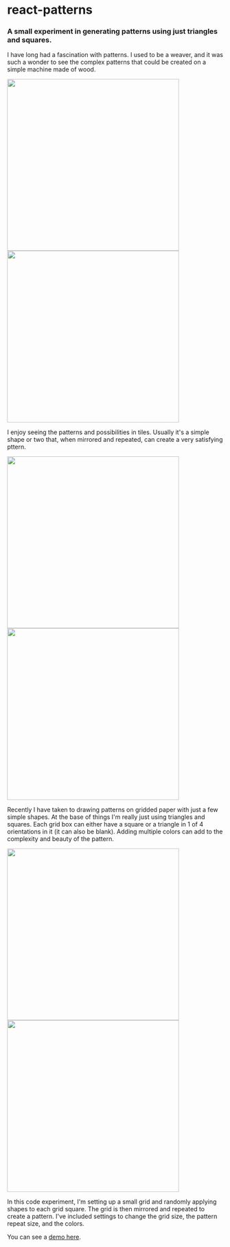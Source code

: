 # react-patterns
### A small experiment in generating patterns using just triangles and squares.

I have long had a fascination with patterns. I used to be a weaver, and it was such a wonder to see the complex patterns that could be created on a simple machine made of wood.

<img src="https://github-production-user-asset-6210df.s3.amazonaws.com/1334463/308403399-9460f826-e504-405e-913f-c9651146c383.jpg?X-Amz-Algorithm=AWS4-HMAC-SHA256&X-Amz-Credential=AKIAVCODYLSA53PQK4ZA%2F20240228%2Fus-east-1%2Fs3%2Faws4_request&X-Amz-Date=20240228T030236Z&X-Amz-Expires=300&X-Amz-Signature=540e2e164fa947e3e5357f847b07bff57522ea471ab52150ab5c8e862300d0b8&X-Amz-SignedHeaders=host&actor_id=1334463&key_id=0&repo_id=759939984" width="400"> <img src="https://github-production-user-asset-6210df.s3.amazonaws.com/1334463/308403404-9ca7f75f-2ec8-4149-b4ea-5b5ed0f88cf9.jpg?X-Amz-Algorithm=AWS4-HMAC-SHA256&X-Amz-Credential=AKIAVCODYLSA53PQK4ZA%2F20240228%2Fus-east-1%2Fs3%2Faws4_request&X-Amz-Date=20240228T030229Z&X-Amz-Expires=300&X-Amz-Signature=df0612e642f006a88db4e2bebb2a70bd5b5be44f6cd90f822fce4f1d4a9207da&X-Amz-SignedHeaders=host&actor_id=1334463&key_id=0&repo_id=759939984" width="400">

I enjoy seeing the patterns and possibilities in tiles. Usually it's a simple shape or two that, when mirrored and repeated, can create a very satisfying pttern.

<img src="https://github-production-user-asset-6210df.s3.amazonaws.com/1334463/308407339-1324f5dd-65b4-49ec-ae54-13214ff829f7.jpg?X-Amz-Algorithm=AWS4-HMAC-SHA256&X-Amz-Credential=AKIAVCODYLSA53PQK4ZA%2F20240228%2Fus-east-1%2Fs3%2Faws4_request&X-Amz-Date=20240228T032318Z&X-Amz-Expires=300&X-Amz-Signature=ed67aace5964e991caa92f6fd5045776f17df303887e162c7647ac2f6857d4fd&X-Amz-SignedHeaders=host&actor_id=1334463&key_id=0&repo_id=759939984" width="400"> <img src="https://github-production-user-asset-6210df.s3.amazonaws.com/1334463/308407331-6ed18e71-b99a-4508-b154-093c89f134ca.jpg?X-Amz-Algorithm=AWS4-HMAC-SHA256&X-Amz-Credential=AKIAVCODYLSA53PQK4ZA%2F20240228%2Fus-east-1%2Fs3%2Faws4_request&X-Amz-Date=20240228T032330Z&X-Amz-Expires=300&X-Amz-Signature=6d2b4e5e3de400ca5663957b58ba620bcb0832ffb55fe67c05d655678d1cbef4&X-Amz-SignedHeaders=host&actor_id=1334463&key_id=0&repo_id=759939984" width="400">

Recently I have taken to drawing patterns on gridded paper with just a few simple shapes. At the base of things I'm really just using triangles and squares. Each grid box can either have a square or a triangle in 1 of 4 orientations in it (it can also be blank). Adding multiple colors can add to the complexity and beauty of the pattern.

<img src="https://github-production-user-asset-6210df.s3.amazonaws.com/1334463/308407966-b2a3f1d2-fe6c-422a-b715-be227e92d2eb.jpg?X-Amz-Algorithm=AWS4-HMAC-SHA256&X-Amz-Credential=AKIAVCODYLSA53PQK4ZA%2F20240228%2Fus-east-1%2Fs3%2Faws4_request&X-Amz-Date=20240228T032707Z&X-Amz-Expires=300&X-Amz-Signature=6feef19102a65ce2ae1bbd612c2c1901fc28c9ea3cfc9d705af354be28c84967&X-Amz-SignedHeaders=host&actor_id=1334463&key_id=0&repo_id=759939984" width="400"> <img src="https://github-production-user-asset-6210df.s3.amazonaws.com/1334463/308407326-3913334e-c8cd-4676-ade2-c1a2b24b29d2.jpg?X-Amz-Algorithm=AWS4-HMAC-SHA256&X-Amz-Credential=AKIAVCODYLSA53PQK4ZA%2F20240228%2Fus-east-1%2Fs3%2Faws4_request&X-Amz-Date=20240228T032345Z&X-Amz-Expires=300&X-Amz-Signature=bc299c61e17dd1d2201ca2cb6560b7988823a5cee4b1feee1b15bf599758ee17&X-Amz-SignedHeaders=host&actor_id=1334463&key_id=0&repo_id=759939984" width="400">

In this code experiment, I'm setting up a small grid and randomly applying shapes to each grid square. The grid is then mirrored and repeated to create a pattern. I've included settings to change the grid size, the pattern repeat size, and the colors.

You can see a [demo here](https://react-patterns-nine.vercel.app/).
